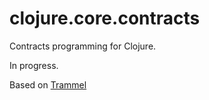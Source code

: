 # clojure.core.contracts

Contracts programming for Clojure.

In progress.

Based on [Trammel](http://github.com/fogus/trammel)
